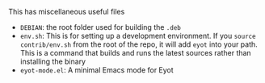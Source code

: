 This has miscellaneous useful files

- `DEBIAN`: the root folder used for building the `.deb`
- `env.sh`: This is for setting up a development environment. If you `source contrib/env.sh` from the root of the repo, it will add `eyot` into your path. This is a command that builds and runs the latest sources rather than installing the binary
- `eyot-mode.el`: A minimal Emacs mode for Eyot
